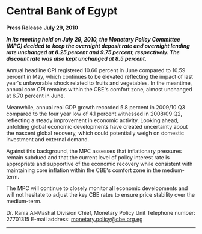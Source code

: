 # Central Bank of Egypt

**Press Release**
**July 29, 2010**

**_In its meeting held on July 29, 2010, the Monetary Policy Committee (MPC) decided to_**
**_keep the overnight deposit rate and overnight lending rate unchanged at 8.25 percent_**
**_and 9.75 percent, respectively. The discount rate was also kept unchanged at 8.5_**
**_percent._**

Annual headline CPI registered 10.66 percent in June compared to 10.59 percent in May,
which continues to be elevated reflecting the impact of last year's unfavorable shock
related to fruits and vegetables. In the meantime, annual core CPI remains within the
CBE's comfort zone, almost unchanged at 6.70 percent in June.

Meanwhile, annual real GDP growth recorded 5.8 percent in 2009/10 Q3 compared to the
four year low of 4.1 percent witnessed in 2008/09 Q2, reflecting a steady improvement in
economic activity. Looking ahead, unfolding global economic developments have created
uncertainty about the nascent global recovery, which could potentially weigh on domestic
investment and external demand.

Against this background, the MPC assesses that inflationary pressures remain subdued
and that the current level of policy interest rate is appropriate and supportive of the
economic recovery while consistent with maintaining core inflation within the CBE's
comfort zone in the medium-term.

The MPC will continue to closely monitor all economic developments and will not
hesitate to adjust the key CBE rates to ensure price stability over the medium-term.

Dr. Rania Al-Mashat
Division Chief, Monetary Policy Unit
Telephone number: 27701315
E-mail address: monetary.policy@cbe.org.eg


-----

